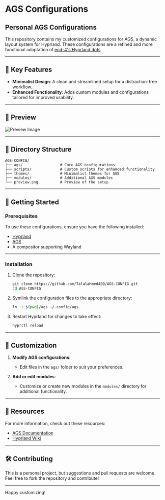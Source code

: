 # AGS Configurations

## Personal AGS Configurations

This repository contains my customized configurations for AGS, a dynamic layout system for Hyprland. These configurations are a refined and more functional adaptation of [end-4's Hyprland dots](https://github.com/end-4/Hyprland-dots).

---

## 🔑 Key Features

- **Minimalist Design**: A clean and streamlined setup for a distraction-free workflow.
- **Enhanced Functionality**: Adds custom modules and configurations tailored for improved usability.

---

## 📸 Preview

![Preview Image](preview.gif)

---

## 📂 Directory Structure

```
AGS-CONFIG/  
├── ags/                 # Core AGS configurations  
├── scripts/             # Custom scripts for enhanced functionality  
├── themes/              # Minimalist themes for AGS  
├── modules/             # Additional AGS modules  
└── preview.png          # Preview of the setup  
```

---

## 🚀 Getting Started

### Prerequisites

To use these configurations, ensure you have the following installed:

- [Hyprland](https://github.com/hyprwm/Hyprland)
- [AGS](https://github.com/Alexays/AGs)
- A compositor supporting Wayland

---

### Installation

1. Clone the repository:

   ```bash
   git clone https://github.com/Talalahmed409/AGS-CONFIG.git
   cd AGS-CONFIG
   ```

2. Symlink the configuration files to the appropriate directory:

   ```bash
   ln -s $(pwd)/ags ~/.config/ags
   ```

3. Restart Hyprland for changes to take effect:

   ```bash
   hyprctl reload
   ```

---

## 📌 Customization

1. **Modify AGS configurations**:
   - Edit files in the `ags/` folder to suit your preferences.

2. **Add or edit modules**:
   - Customize or create new modules in the `modules/` directory for additional functionality.

---

## 📖 Resources

For more information, check out these resources:

- [AGS Documentation](https://github.com/Alexays/AGs/wiki)
- [Hyprland Wiki](https://wiki.hyprland.org/)

---

## 🛠 Contributing

This is a personal project, but suggestions and pull requests are welcome. Feel free to fork the repository and contribute!

---

Happy customizing!
